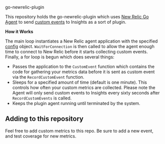 go-newrelic-plugin

This repository holds the go-newrelic-plugin which uses [New Relic Go Agent](https://github.com/newrelic/go-agent) to send [custom events](https://docs.newrelic.com/docs/insights/new-relic-insights/custom-events/inserting-custom-events-new-relic-apm-agents) to Insights as a sort of plugin.

**How it Works**

The main loop instantiates a New Relic agent application with the specified [config](https://github.com/newrelic/go-agent/blob/master/config.go) object.  `WaitForConnection` is then called to allow the agent enough time to connect to New Relic before it starts collecting custom events.
Finally, a for loop is begun which does several things:
  * Passes the application to the `CustomEvent` function which contains the code for gathering your metrics data before it is sent as custom event via the `RecordCustomEvent` function.
  * Sleeps for a specified amount of time (default is one minute).  This controls how often your custom metrics are collected.  Please note the Agent will only send custom events to Insights every sixty seconds after `RecordCustomEvents` is called.
  * Keeps the plugin agent running until terminated by the system.

## Adding to this repository

Feel free to add custom metrics to this repo. Be sure to add a new event, and
test coverage for new metrics.
